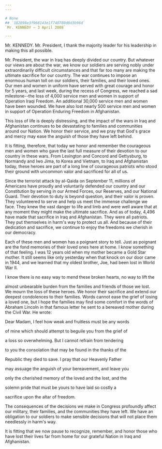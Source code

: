 ```yaml
---
---

# None
## `182898e3f968143e1f740780d0d3b96d`
`Mr. KENNEDY — 3 April 2008`

---
```



Mr. KENNEDY. Mr. President, I thank the majority leader for his 
leadership in making this all possible.

Mr. President, the war in Iraq has deeply divided our country. But 
whatever our views are about the war, we know our soldiers are serving 
nobly under extraordinarily difficult circumstances and that far too 
many are making the ultimate sacrifice for our country. The war 
continues to impose an enormous human toll on our soldiers, their 
families, and their loved ones. Our men and women in uniform have 
served with great courage and honor for 5 years, and last week, during 
the recess of Congress, we reached a sad milestone--the loss of 4,000 
service men and women in support of Operation Iraqi Freedom. An 
additional 30,000 service men and women have been wounded. We have also 
lost nearly 500 service men and women in support of Operation Enduring 
Freedom in Afghanistan.

This loss of life is deeply distressing, and the impact of the wars 
in Iraq and Afghanistan continues to be devastating to families and 
communities around our Nation. We honor their service, and we pray that 
God's grace and mercy may ease the anguish of those they have left 
behind.

It is fitting, therefore, that today we honor and remember the 
courageous men and women who gave the last full measure of their 
devotion to our country in these wars. From Lexington and Concord and 
Gettysburg, to Normandy and Iwo Jima, to Korea and Vietnam, to Iraq and 
Afghanistan today, these heroes are part of a long line of courageous 
patriots who stood their ground with uncommon valor and sacrificed for 
all of us.

Since the terrorist attack by al-Qaida on September 11, millions of 
Americans have proudly and voluntarily defended our country and our 
Constitution by serving in our Armed Forces, our Reserves, and our 
National Guard. Their devotion to duty is beyond question, and their 
valor is proven. They volunteered to serve and help us meet the immense 
challenge we face. They knew the vast danger to life and limb and were 
well aware that at any moment they might make the ultimate sacrifice. 
And as of today, 4,496 have made that sacrifice in Iraq and 
Afghanistan. They were all patriots. They put themselves in harm's way 
to protect us all. And because of their dedication and sacrifice, we 
continue to enjoy the freedoms we cherish in our democracy.

Each of these men and women has a poignant story to tell. Just as 
poignant are the fond memories of their loved ones here at home. I know 
something of that feeling. I was 12 years old when my mother became a 
Gold Star mother. It still seems like only yesterday when that knock on 
our door came in 1944, and we learned that my oldest brother, Joe, had 
been lost in World War II.

I know there is no easy way to mend these broken hearts, no way to 
lift the


almost unbearable burden from the families and friends of those we 
lost. We mourn the loss of these heroes. We honor their sacrifice and 
extend our deepest condolences to their families. Words cannot ease the 
grief of losing a loved one, but I hope the families may find some 
comfort in the words of Abraham Lincoln in that famous letter he sent 
to a bereaved mother during the Civil War. He wrote:




 Dear Madam, I feel how weak and fruitless must be any words 


 of mine which should attempt to beguile you from the grief of 


 a loss so overwhelming. But I cannot refrain from tendering 


 to you the consolation that may be found in the thanks of the 


 Republic they died to save. I pray that our Heavenly Father 


 may assuage the anguish of your bereavement, and leave you 


 only the cherished memory of the loved and the lost, and the 


 solemn pride that must be yours to have laid so costly a 


 sacrifice upon the altar of freedom.


The consequences of the decisions we make in Congress profoundly 
affect our military, their families, and the communities they have 
left. We have an obligation to our soldiers to make sensible decisions 
that will not place them needlessly in harm's way.

It is fitting that we now pause to recognize, remember, and honor 
those who have lost their lives far from home for our grateful Nation 
in Iraq and Afghanistan.